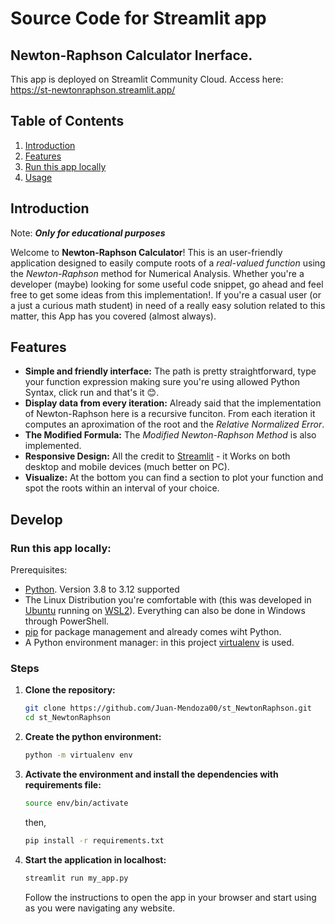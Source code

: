 # Source Code for Streamlit app

## Newton-Raphson Calculator Inerface.

This app is deployed on Streamlit Community Cloud. Access here: https://st-newtonraphson.streamlit.app/

## Table of Contents
1. [Introduction](#introduction)
2. [Features](#features)
3. [Run this app locally](#Develop)
4. [Usage](#usage)

## Introduction

Note: ***Only for educational purposes***

Welcome to **Newton-Raphson Calculator**! This is an user-friendly application designed to easily compute roots of a *real-valued function* using the *Newton-Raphson* method for Numerical Analysis. Whether you're a developer (maybe) looking for some useful code snippet, go ahead and feel free to get some ideas from this implementation!. If you're a casual user (or a just a curious math student) in need of a really easy solution related to this matter, this App has you covered (almost always).

## Features
- **Simple and friendly interface:** The path is pretty straightforward, type your function expression making sure you're using allowed Python Syntax, click run and that's it 😊.
- **Display data from every iteration:** Already said that the implementation of Newton-Raphson here is a recursive funciton. From each iteration it computes an aproximation of the root and the *Relative Normalized Error*.
- **The Modified Formula:** The *Modified Newton-Raphson Method* is also implemented.
- **Responsive Design:** All the credit to [Streamlit](https://streamlit.io/) - it Works on both desktop and mobile devices (much better on PC).
- **Visualize:** At the bottom you can find a section to plot your function and spot the roots within an interval of your choice.

## Develop
### Run this app locally:

Prerequisites:
- [Python](https://www.python.org/). Version 3.8 to 3.12 supported
- The Linux Distribution you're comfortable with (this was developed in [Ubuntu](https://ubuntu.com/) running on [WSL2](https://ubuntu.com/desktop/wsl)). Everything can also be done in Windows through PowerShell.
- [pip](https://virtualenv.pypa.io/en/latest/) for package management and already comes wiht Python.
- A Python environment manager: in this project [virtualenv](https://virtualenv.pypa.io/en/latest/) is used.


### Steps
1. **Clone the repository:**
    ```bash
    git clone https://github.com/Juan-Mendoza00/st_NewtonRaphson.git
    cd st_NewtonRaphson
    ```

2. **Create the python environment:**
    ```bash
    python -m virtualenv env
    ```

3. **Activate the environment and install the dependencies with requirements file:**
    ```bash
    source env/bin/activate
    ```

    then, 

    ```bash
    pip install -r requirements.txt
    ```

4. **Start the application in localhost:**
    ```bash
    streamlit run my_app.py
    ```
    Follow the instructions to open the app in your browser and start using as you were navigating any website.